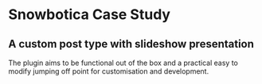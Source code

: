 # Snowbotica Case Study

## A custom post type with slideshow presentation

The plugin aims to be functional out of the box and a practical easy to modify jumping off point for customisation and development.

